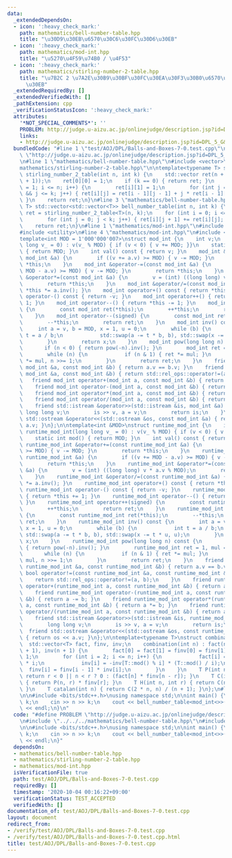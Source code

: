 ```yaml
---
data:
  _extendedDependsOn:
  - icon: ':heavy_check_mark:'
    path: mathematics/bell-number-table.hpp
    title: "\u30D9\u30EB\u6570\u30C6\u30FC\u30D6\u30EB"
  - icon: ':heavy_check_mark:'
    path: mathematics/mod-int.hpp
    title: "\u5270\u4F59\u74B0 / \u4F53"
  - icon: ':heavy_check_mark:'
    path: mathematics/stirling-number-2-table.hpp
    title: "\u7B2C 2 \u7A2E\u30B9\u30BF\u30FC\u30EA\u30F3\u30B0\u6570\u30C6\u30FC\u30D6\
      \u30EB"
  _extendedRequiredBy: []
  _extendedVerifiedWith: []
  _pathExtension: cpp
  _verificationStatusIcon: ':heavy_check_mark:'
  attributes:
    '*NOT_SPECIAL_COMMENTS*': ''
    PROBLEM: http://judge.u-aizu.ac.jp/onlinejudge/description.jsp?id=DPL_5_G&lang=ja
    links:
    - http://judge.u-aizu.ac.jp/onlinejudge/description.jsp?id=DPL_5_G&lang=ja
  bundledCode: "#line 1 \"test/AOJ/DPL/Balls-and-Boxes-7-0.test.cpp\"\n#define PROBLEM\
    \ \"http://judge.u-aizu.ac.jp/onlinejudge/description.jsp?id=DPL_5_G&lang=ja\"\
    \n#line 1 \"mathematics/bell-number-table.hpp\"\n#include <vector>\n#line 2 \"\
    mathematics/stirling-number-2-table.hpp\"\n\ntemplate<typename T> std::vector<std::vector<T>>\
    \ stirling_number_2_table(int n, int k) {\n    std::vector ret(n + 1, std::vector<T>(k\
    \ + 1));\n    ret[0][0] = 1;\n    if (k == 0) { return ret; }\n    for (int i\
    \ = 1; i <= n; i++) {\n        ret[i][1] = 1;\n        for (int j = 2; j <= i\
    \ && j <= k; j++) { ret[i][j] = ret[i - 1][j - 1] + j * ret[i - 1][j]; }\n   \
    \ }\n    return ret;\n}\n#line 3 \"mathematics/bell-number-table.hpp\"\n\ntemplate<typename\
    \ T> std::vector<std::vector<T>> bell_number_table(int n, int k) {\n    std::vector\
    \ ret = stirling_number_2_table<T>(n, k);\n    for (int i = 0; i <= n; i++) {\n\
    \        for (int j = 0; j < k; j++) { ret[i][j + 1] += ret[i][j]; }\n    }\n\
    \    return ret;\n}\n#line 1 \"mathematics/mod-int.hpp\"\n#include <iostream>\n\
    #include <utility>\n#line 4 \"mathematics/mod-int.hpp\"\n#include <cassert>\n\n\
    template<int MOD = 1'000'000'007>\nstruct mod_int {\n    int v;\n    mod_int(long\
    \ long v_ = 0) : v(v_ % MOD) { if (v < 0) { v += MOD; }}\n    static int mod()\
    \ { return MOD; }\n    int val() const { return v; }\n    mod_int &operator+=(const\
    \ mod_int &a) {\n        if ((v += a.v) >= MOD) { v -= MOD; }\n        return\
    \ *this;\n    }\n    mod_int &operator-=(const mod_int &a) {\n        if ((v +=\
    \ MOD - a.v) >= MOD) { v -= MOD; }\n        return *this;\n    }\n    mod_int\
    \ &operator*=(const mod_int &a) {\n        v = (int) ((long long) v * a.v % MOD);\n\
    \        return *this;\n    }\n    mod_int &operator/=(const mod_int &a) { return\
    \ *this *= a.inv(); }\n    mod_int operator+() const { return *this; }\n    mod_int\
    \ operator-() const { return -v; }\n    mod_int operator++() { return *this +=\
    \ 1; }\n    mod_int operator--() { return *this -= 1; }\n    mod_int operator++(signed)\
    \ {\n        const mod_int ret(*this);\n        ++*this;\n        return ret;\n\
    \    }\n    mod_int operator--(signed) {\n        const mod_int ret(*this);\n\
    \        --*this;\n        return ret;\n    }\n    mod_int inv() const {\n   \
    \     int a = v, b = MOD, x = 1, u = 0;\n        while (b) {\n            int\
    \ t = a / b;\n            std::swap(a -= t * b, b), std::swap(x -= t * u, u);\n\
    \        }\n        return x;\n    }\n    mod_int pow(long long n) const {\n \
    \       if (n < 0) { return pow(-n).inv(); }\n        mod_int ret = 1, mul = *this;\n\
    \        while (n) {\n            if (n & 1) { ret *= mul; }\n            mul\
    \ *= mul, n >>= 1;\n        }\n        return ret;\n    }\n    friend bool operator==(const\
    \ mod_int &a, const mod_int &b) { return a.v == b.v; }\n    friend bool operator!=(const\
    \ mod_int &a, const mod_int &b) { return std::rel_ops::operator!=(a, b); }\n \
    \   friend mod_int operator+(mod_int a, const mod_int &b) { return a += b; }\n\
    \    friend mod_int operator-(mod_int a, const mod_int &b) { return a -= b; }\n\
    \    friend mod_int operator*(mod_int a, const mod_int &b) { return a *= b; }\n\
    \    friend mod_int operator/(mod_int a, const mod_int &b) { return a /= b; }\n\
    \    friend std::istream &operator>>(std::istream &is, mod_int &a) {\n       \
    \ long long v;\n        is >> v, a = v;\n        return is;\n    }\n    friend\
    \ std::ostream &operator<<(std::ostream &os, const mod_int &a) { return os <<\
    \ a.v; }\n};\n\ntemplate<int &MOD>\nstruct runtime_mod_int {\n    int v;\n   \
    \ runtime_mod_int(long long v_ = 0) : v(v_ % MOD) { if (v < 0) { v += MOD; }}\n\
    \    static int mod() { return MOD; }\n    int val() const { return v; }\n   \
    \ runtime_mod_int &operator+=(const runtime_mod_int &a) {\n        if ((v += a.v)\
    \ >= MOD) { v -= MOD; }\n        return *this;\n    }\n    runtime_mod_int &operator-=(const\
    \ runtime_mod_int &a) {\n        if ((v += MOD - a.v) >= MOD) { v -= MOD; }\n\
    \        return *this;\n    }\n    runtime_mod_int &operator*=(const runtime_mod_int\
    \ &a) {\n        v = (int) ((long long) v * a.v % MOD);\n        return *this;\n\
    \    }\n    runtime_mod_int &operator/=(const runtime_mod_int &a) { return *this\
    \ *= a.inv(); }\n    runtime_mod_int operator+() const { return *this; }\n   \
    \ runtime_mod_int operator-() const { return -v; }\n    runtime_mod_int operator++()\
    \ { return *this += 1; }\n    runtime_mod_int operator--() { return *this -= 1;\
    \ }\n    runtime_mod_int operator++(signed) {\n        const runtime_mod_int ret(*this);\n\
    \        ++*this;\n        return ret;\n    }\n    runtime_mod_int operator--(signed)\
    \ {\n        const runtime_mod_int ret(*this);\n        --*this;\n        return\
    \ ret;\n    }\n    runtime_mod_int inv() const {\n        int a = v, b = MOD,\
    \ x = 1, u = 0;\n        while (b) {\n            int t = a / b;\n           \
    \ std::swap(a -= t * b, b), std::swap(x -= t * u, u);\n        }\n        return\
    \ x;\n    }\n    runtime_mod_int pow(long long n) const {\n        if (n < 0)\
    \ { return pow(-n).inv(); }\n        runtime_mod_int ret = 1, mul = *this;\n \
    \       while (n) {\n            if (n & 1) { ret *= mul; }\n            mul *=\
    \ mul, n >>= 1;\n        }\n        return ret;\n    }\n    friend bool operator==(const\
    \ runtime_mod_int &a, const runtime_mod_int &b) { return a.v == b.v; }\n    friend\
    \ bool operator!=(const runtime_mod_int &a, const runtime_mod_int &b) {\n    \
    \    return std::rel_ops::operator!=(a, b);\n    }\n    friend runtime_mod_int\
    \ operator+(runtime_mod_int a, const runtime_mod_int &b) { return a += b; }\n\
    \    friend runtime_mod_int operator-(runtime_mod_int a, const runtime_mod_int\
    \ &b) { return a -= b; }\n    friend runtime_mod_int operator*(runtime_mod_int\
    \ a, const runtime_mod_int &b) { return a *= b; }\n    friend runtime_mod_int\
    \ operator/(runtime_mod_int a, const runtime_mod_int &b) { return a /= b; }\n\
    \    friend std::istream &operator>>(std::istream &is, runtime_mod_int &a) {\n\
    \        long long v;\n        is >> v, a = v;\n        return is;\n    }\n  \
    \  friend std::ostream &operator<<(std::ostream &os, const runtime_mod_int &a)\
    \ { return os << a.v; }\n};\n\ntemplate<typename T>\nstruct combination {\n  \
    \  std::vector<T> fact, finv, inv;\n    combination(int n) : fact(n + 1), finv(n\
    \ + 1), inv(n + 1) {\n        fact[0] = fact[1] = finv[0] = finv[1] = inv[1] =\
    \ 1;\n        for (int i = 2; i <= n; i++) {\n            fact[i] = fact[i - 1]\
    \ * i;\n            inv[i] = -inv[T::mod() % i] * (T::mod() / i);\n          \
    \  finv[i] = finv[i - 1] * inv[i];\n        }\n    }\n    T P(int n, int r) {\
    \ return r < 0 || n < r ? 0 : (fact[n] * finv[n - r]); }\n    T C(int n, int r)\
    \ { return P(n, r) * finv[r]; }\n    T H(int n, int r) { return C(n + r - 1, r);\
    \ }\n    T catalan(int n) { return C(2 * n, n) / (n + 1); }\n};\n#line 4 \"test/AOJ/DPL/Balls-and-Boxes-7-0.test.cpp\"\
    \n\n#include <bits/stdc++.h>\nusing namespace std;\n\nint main() {\n    int n,\
    \ k;\n    cin >> n >> k;\n    cout << bell_number_table<mod_int<>>(n, k)[n][k]\
    \ << endl;\n}\n"
  code: "#define PROBLEM \"http://judge.u-aizu.ac.jp/onlinejudge/description.jsp?id=DPL_5_G&lang=ja\"\
    \n#include \"../../../mathematics/bell-number-table.hpp\"\n#include \"../../../mathematics/mod-int.hpp\"\
    \n\n#include <bits/stdc++.h>\nusing namespace std;\n\nint main() {\n    int n,\
    \ k;\n    cin >> n >> k;\n    cout << bell_number_table<mod_int<>>(n, k)[n][k]\
    \ << endl;\n}"
  dependsOn:
  - mathematics/bell-number-table.hpp
  - mathematics/stirling-number-2-table.hpp
  - mathematics/mod-int.hpp
  isVerificationFile: true
  path: test/AOJ/DPL/Balls-and-Boxes-7-0.test.cpp
  requiredBy: []
  timestamp: '2020-10-04 00:16:22+09:00'
  verificationStatus: TEST_ACCEPTED
  verifiedWith: []
documentation_of: test/AOJ/DPL/Balls-and-Boxes-7-0.test.cpp
layout: document
redirect_from:
- /verify/test/AOJ/DPL/Balls-and-Boxes-7-0.test.cpp
- /verify/test/AOJ/DPL/Balls-and-Boxes-7-0.test.cpp.html
title: test/AOJ/DPL/Balls-and-Boxes-7-0.test.cpp
---
```

